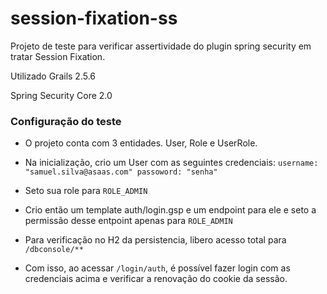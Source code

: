 # session-fixation-ss
Projeto de teste para verificar assertividade do plugin spring security em tratar Session Fixation. 

Utilizado Grails 2.5.6

Spring Security Core 2.0

### Configuração do teste

- O projeto conta com 3 entidades. User, Role e UserRole.

- Na inicialização, crio um User com as seguintes credenciais: `username: "samuel.silva@asaas.com" passoword: "senha"`
- Seto sua role para `ROLE_ADMIN`

- Crio então um template auth/login.gsp e um endpoint para ele e seto a permissão desse entpoint apenas para `ROLE_ADMIN`

- Para verificação no H2 da persistencia, libero acesso total para `/dbconsole/**`

- Com isso, ao acessar `/login/auth`, é possível fazer login com as credenciais acima e verificar a renovação do cookie da sessão.
